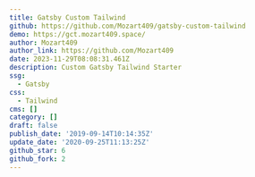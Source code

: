 ```yaml
---
title: Gatsby Custom Tailwind
github: https://github.com/Mozart409/gatsby-custom-tailwind
demo: https://gct.mozart409.space/
author: Mozart409
author_link: https://github.com/Mozart409
date: 2023-11-29T08:08:31.461Z
description: Custom Gatsby Tailwind Starter
ssg:
  - Gatsby
css:
  - Tailwind
cms: []
category: []
draft: false
publish_date: '2019-09-14T10:14:35Z'
update_date: '2020-09-25T11:13:25Z'
github_star: 6
github_fork: 2
---
```

